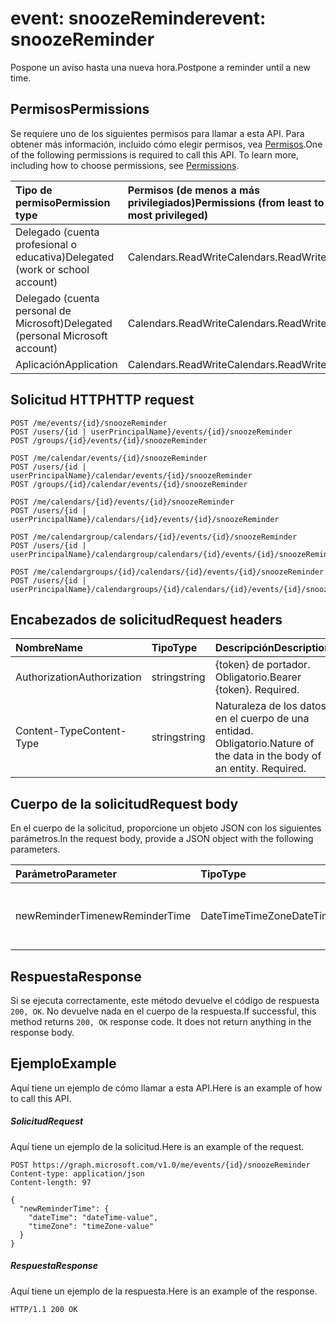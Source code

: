 # <a name="event-snoozereminder"></a><span data-ttu-id="17da1-101">event: snoozeReminder</span><span class="sxs-lookup"><span data-stu-id="17da1-101">event: snoozeReminder</span></span>

<span data-ttu-id="17da1-102">Pospone un aviso hasta una nueva hora.</span><span class="sxs-lookup"><span data-stu-id="17da1-102">Postpone a reminder until a new time.</span></span>

## <a name="permissions"></a><span data-ttu-id="17da1-103">Permisos</span><span class="sxs-lookup"><span data-stu-id="17da1-103">Permissions</span></span>
<span data-ttu-id="17da1-p101">Se requiere uno de los siguientes permisos para llamar a esta API. Para obtener más información, incluido cómo elegir permisos, vea [Permisos](../../../concepts/permissions_reference.md).</span><span class="sxs-lookup"><span data-stu-id="17da1-p101">One of the following permissions is required to call this API. To learn more, including how to choose permissions, see [Permissions](../../../concepts/permissions_reference.md).</span></span>

|<span data-ttu-id="17da1-106">Tipo de permiso</span><span class="sxs-lookup"><span data-stu-id="17da1-106">Permission type</span></span>      | <span data-ttu-id="17da1-107">Permisos (de menos a más privilegiados)</span><span class="sxs-lookup"><span data-stu-id="17da1-107">Permissions (from least to most privileged)</span></span>              |
|:--------------------|:---------------------------------------------------------|
|<span data-ttu-id="17da1-108">Delegado (cuenta profesional o educativa)</span><span class="sxs-lookup"><span data-stu-id="17da1-108">Delegated (work or school account)</span></span> | <span data-ttu-id="17da1-109">Calendars.ReadWrite</span><span class="sxs-lookup"><span data-stu-id="17da1-109">Calendars.ReadWrite</span></span>    |
|<span data-ttu-id="17da1-110">Delegado (cuenta personal de Microsoft)</span><span class="sxs-lookup"><span data-stu-id="17da1-110">Delegated (personal Microsoft account)</span></span> | <span data-ttu-id="17da1-111">Calendars.ReadWrite</span><span class="sxs-lookup"><span data-stu-id="17da1-111">Calendars.ReadWrite</span></span>    |
|<span data-ttu-id="17da1-112">Aplicación</span><span class="sxs-lookup"><span data-stu-id="17da1-112">Application</span></span> | <span data-ttu-id="17da1-113">Calendars.ReadWrite</span><span class="sxs-lookup"><span data-stu-id="17da1-113">Calendars.ReadWrite</span></span> |

## <a name="http-request"></a><span data-ttu-id="17da1-114">Solicitud HTTP</span><span class="sxs-lookup"><span data-stu-id="17da1-114">HTTP request</span></span>
<!-- { "blockType": "ignored" } -->
```http
POST /me/events/{id}/snoozeReminder
POST /users/{id | userPrincipalName}/events/{id}/snoozeReminder
POST /groups/{id}/events/{id}/snoozeReminder

POST /me/calendar/events/{id}/snoozeReminder
POST /users/{id | userPrincipalName}/calendar/events/{id}/snoozeReminder
POST /groups/{id}/calendar/events/{id}/snoozeReminder

POST /me/calendars/{id}/events/{id}/snoozeReminder
POST /users/{id | userPrincipalName}/calendars/{id}/events/{id}/snoozeReminder

POST /me/calendargroup/calendars/{id}/events/{id}/snoozeReminder
POST /users/{id | userPrincipalName}/calendargroup/calendars/{id}/events/{id}/snoozeReminder

POST /me/calendargroups/{id}/calendars/{id}/events/{id}/snoozeReminder
POST /users/{id | userPrincipalName}/calendargroups/{id}/calendars/{id}/events/{id}/snoozeReminder
```
## <a name="request-headers"></a><span data-ttu-id="17da1-115">Encabezados de solicitud</span><span class="sxs-lookup"><span data-stu-id="17da1-115">Request headers</span></span>
| <span data-ttu-id="17da1-116">Nombre</span><span class="sxs-lookup"><span data-stu-id="17da1-116">Name</span></span>       | <span data-ttu-id="17da1-117">Tipo</span><span class="sxs-lookup"><span data-stu-id="17da1-117">Type</span></span> | <span data-ttu-id="17da1-118">Descripción</span><span class="sxs-lookup"><span data-stu-id="17da1-118">Description</span></span>|
|:---------------|:--------|:----------|
| <span data-ttu-id="17da1-119">Authorization</span><span class="sxs-lookup"><span data-stu-id="17da1-119">Authorization</span></span>  | <span data-ttu-id="17da1-120">string</span><span class="sxs-lookup"><span data-stu-id="17da1-120">string</span></span>  | <span data-ttu-id="17da1-p102">{token} de portador. Obligatorio.</span><span class="sxs-lookup"><span data-stu-id="17da1-p102">Bearer {token}. Required.</span></span> |
| <span data-ttu-id="17da1-123">Content-Type</span><span class="sxs-lookup"><span data-stu-id="17da1-123">Content-Type</span></span> | <span data-ttu-id="17da1-124">string</span><span class="sxs-lookup"><span data-stu-id="17da1-124">string</span></span>  | <span data-ttu-id="17da1-p103">Naturaleza de los datos en el cuerpo de una entidad. Obligatorio.</span><span class="sxs-lookup"><span data-stu-id="17da1-p103">Nature of the data in the body of an entity. Required.</span></span> |

## <a name="request-body"></a><span data-ttu-id="17da1-127">Cuerpo de la solicitud</span><span class="sxs-lookup"><span data-stu-id="17da1-127">Request body</span></span>
<span data-ttu-id="17da1-128">En el cuerpo de la solicitud, proporcione un objeto JSON con los siguientes parámetros.</span><span class="sxs-lookup"><span data-stu-id="17da1-128">In the request body, provide a JSON object with the following parameters.</span></span>

| <span data-ttu-id="17da1-129">Parámetro</span><span class="sxs-lookup"><span data-stu-id="17da1-129">Parameter</span></span>    | <span data-ttu-id="17da1-130">Tipo</span><span class="sxs-lookup"><span data-stu-id="17da1-130">Type</span></span>   |<span data-ttu-id="17da1-131">Descripción</span><span class="sxs-lookup"><span data-stu-id="17da1-131">Description</span></span>|
|:---------------|:--------|:----------|
|<span data-ttu-id="17da1-132">newReminderTime</span><span class="sxs-lookup"><span data-stu-id="17da1-132">newReminderTime</span></span>|<span data-ttu-id="17da1-133">DateTimeTimeZone</span><span class="sxs-lookup"><span data-stu-id="17da1-133">DateTimeTimeZone</span></span>|<span data-ttu-id="17da1-134">Nueva fecha y hora para desencadenar el aviso.</span><span class="sxs-lookup"><span data-stu-id="17da1-134">The new date and time to trigger the reminder.</span></span>|

## <a name="response"></a><span data-ttu-id="17da1-135">Respuesta</span><span class="sxs-lookup"><span data-stu-id="17da1-135">Response</span></span>

<span data-ttu-id="17da1-p104">Si se ejecuta correctamente, este método devuelve el código de respuesta `200, OK`. No devuelve nada en el cuerpo de la respuesta.</span><span class="sxs-lookup"><span data-stu-id="17da1-p104">If successful, this method returns `200, OK` response code. It does not return anything in the response body.</span></span>

## <a name="example"></a><span data-ttu-id="17da1-138">Ejemplo</span><span class="sxs-lookup"><span data-stu-id="17da1-138">Example</span></span>
<span data-ttu-id="17da1-139">Aquí tiene un ejemplo de cómo llamar a esta API.</span><span class="sxs-lookup"><span data-stu-id="17da1-139">Here is an example of how to call this API.</span></span>
##### <a name="request"></a><span data-ttu-id="17da1-140">Solicitud</span><span class="sxs-lookup"><span data-stu-id="17da1-140">Request</span></span>
<span data-ttu-id="17da1-141">Aquí tiene un ejemplo de la solicitud.</span><span class="sxs-lookup"><span data-stu-id="17da1-141">Here is an example of the request.</span></span>
<!-- {
  "blockType": "request",
  "name": "event_snoozereminder"
}-->
```http
POST https://graph.microsoft.com/v1.0/me/events/{id}/snoozeReminder
Content-type: application/json
Content-length: 97

{
  "newReminderTime": {
    "dateTime": "dateTime-value",
    "timeZone": "timeZone-value"
  }
}
```

##### <a name="response"></a><span data-ttu-id="17da1-142">Respuesta</span><span class="sxs-lookup"><span data-stu-id="17da1-142">Response</span></span>
<span data-ttu-id="17da1-143">Aquí tiene un ejemplo de la respuesta.</span><span class="sxs-lookup"><span data-stu-id="17da1-143">Here is an example of the response.</span></span>
<!-- {
  "blockType": "response",
  "truncated": true
} -->
```http
HTTP/1.1 200 OK
```

<!-- uuid: 8fcb5dbc-d5aa-4681-8e31-b001d5168d79
2015-10-25 14:57:30 UTC -->
<!-- {
  "type": "#page.annotation",
  "description": "event: snoozeReminder",
  "keywords": "",
  "section": "documentation",
  "tocPath": ""
}-->
